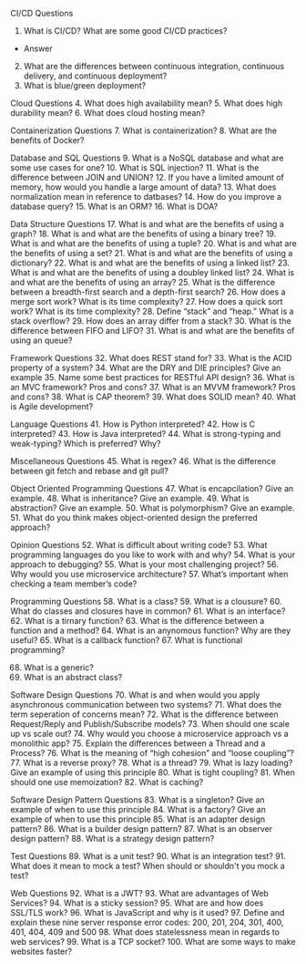 CI/CD Questions
1. What is CI/CD? What are some good CI/CD practices?
- Answer
2. What are the differences between continuous integration, continuous delivery, and continuous deployment?
3. What is blue/green deployment?

Cloud Questions
4. What does high availability mean?
5. What does high durability mean?
6. What does cloud hosting mean?

Containerization Questions
7. What is containerization? 
8. What are the benefits of Docker?

Database and SQL Questions
9. What is a NoSQL database and what are some use cases for one?
10. What is SQL injection?
11. What is the difference between JOIN and UNION?
12. If you have a limited amount of memory, how would you handle a large amount of data?
13. What does normalization mean in reference to datbases?
14. How do you improve a database query?
15. What is an ORM?
16. What is DOA?

Data Structure Questions
17. What is and what are the benefits of using a graph?
18. What is and what are the benefits of using a binary tree?
19. What is and what are the benefits of using a tuple?
20. What is and what are the benefits of using a set?
21. What is and what are the benefits of using a dictionary?
22. What is and what are the benefits of using a linked list?
23. What is and what are the benefits of using a doubley linked list?
24. What is and what are the benefits of using an array?
25. What is the difference between a breadth-first search and a depth-first search?
26. How does a merge sort work? What is its time complexity?
27. How does a quick sort work? What is its time complexity?
28. Define “stack” and “heap.” What is a stack overflow?
29. How does an array differ from a stack?
30. What is the difference between FIFO and LIFO?
31. What is and what are the benefits of using an queue? 

Framework Questions
32. What does REST stand for?
33. What is the ACID property of a system?
34. What are the DRY and DIE principles? Give an example
35. Name some best practices for RESTful API design?
36. What is an MVC framework? Pros and cons?
37. What is an MVVM framework? Pros and cons?
38. What is CAP theorem?
39. What does SOLID mean?
40. What is Agile development?

Language Questions
41. How is Python interpreted?
42. How is C interpreted?
43. How is Java interpreted?
44. What is strong-typing and weak-typing? Which is preferred? Why?

Miscellaneous Questions
45. What is regex?
46. What is the difference between git fetch and rebase and git pull?

Object Oriented Programming Questions
47. What is encapcilation? Give an example.
48. What is inheritance? Give an example.
49. What is abstraction? Give an example.
50. What is polymorphism? Give an example.
51. What do you think makes object-oriented design the preferred approach?

Opinion Questions
52. What is difficult about writing code?
53. What programming languages do you like to work with and why?
54. What is your approach to debugging?
55. What is your most challenging project?
56. Why would you use microservice architecture?
57. What’s important when checking a team member’s code? 

Programming Questions
58. What is a class?
59. What is a clousure?
60. What do classes and closures have in common?
61. What is an interface?
62. What is a tirnary function?
63. What is the difference between a function and a method?
64. What is an anynomous function? Why are they useful?
65. What is a callback function?
67. What is functional programming?

68. What is a generic?
69. What is an abstract class?

Software Design Questions
70. What is and when would you apply asynchronous communication between two systems?
71. What does the term seperation of concerns mean?
72. What is the difference between Request/Reply and Publish/Subscribe models?
73. When should one scale up vs scale out?
74. Why would you choose a microservice approach vs a monolithic app?
75. Explain the differences between a Thread and a Process?
76. What is the meaning of “high cohesion” and “loose coupling”?
77. What is a reverse proxy?
78. What is a thread?
79. What is lazy loading? Give an example of using this principle
80. What is tight coupling?
81. When should one use memoization?
82. What is caching?

Software Design Pattern Questions
83. What is a singleton? Give an example of when to use this principle
84. What is a factory? Give an example of when to use this principle
85. What is an adapter design pattern?
86. What is a builder design pattern?
87. What is an observer design pattern?
88. What is a strategy design pattern?

Test Questions
89. What is a unit test?
90. What is an integration test?
91. What does it mean to mock a test? When should or shouldn't you mock a test?

Web Questions
92. What is a JWT?
93. What are advantages of Web Services?
94. What is a sticky session?
95. What are and how does SSL/TLS work?
96. What is JavaScript and why is it used?
97. Define and explain these nine server response error codes: 200, 201, 204, 301, 400, 401, 404, 409 and 500
98. What does statelessness mean in regards to web services?
99. What is a TCP socket?
100. What are some ways to make websites faster?